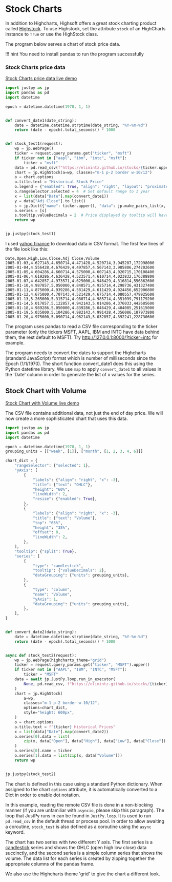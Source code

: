 # Stock Charts
In addition to Highcharts, Highsoft offers a great stock charting product called [Highstock](https://www.highcharts.com/blog/products/highstock/). To use Highstock, set the attribute `stock` of an HighCharts instance to `True` or use the HighStock class.

The program below serves a chart of stock price data.

!!! hint
    You need to install pandas to run the program successfully
### Stock Charts price data
[Stock Charts price data live demo]({{demo_url}}/stock_test1)
    

```python
import justpy as jp
import pandas as pd
import datetime

epoch = datetime.datetime(1970, 1, 1)


def convert_date1(date_string):
    date = datetime.datetime.strptime(date_string, "%Y-%m-%d")
    return (date - epoch).total_seconds() * 1000


def stock_test1(request):
    wp = jp.WebPage()
    ticker = request.query_params.get("ticker", "msft")
    if ticker not in ["aapl", "ibm", "intc", "msft"]:
        ticker = "msft"
    data = pd.read_csv(f"https://elimintz.github.io/stocks/{ticker.upper()}.csv")
    chart = jp.HighStock(a=wp, classes="m-1 p-2 border w-10/12")
    o = chart.options
    o.title.text = "Historical Stock Price"
    o.legend = {"enabled": True, "align": "right", "layout": "proximate"}
    o.rangeSelector.selected = 4  # Set default range to 1 year
    x = list(data["Date"].map(convert_date1))
    y = data["Adj Close"].to_list()
    s = jp.Dict({"name": ticker.upper(), "data": jp.make_pairs_list(x, y)})
    o.series = [s]
    s.tooltip.valueDecimals = 2  # Price displayed by tooltip will have 2 decimal values
    return wp


jp.justpy(stock_test1)
```

I used [yahoo finance](https://finance.yahoo.com) to download data in CSV format. The first few lines of the file look like this:
```
Date,Open,High,Low,Close,Adj Close,Volume
2005-01-03,4.627143,4.650714,4.471428,4.520714,3.945287,172998000
2005-01-04,4.556428,4.676429,4.497857,4.567143,3.985806,274202600
2005-01-05,4.604286,4.660714,4.575000,4.607143,4.020715,170108400
2005-01-06,4.619286,4.636428,4.523571,4.610714,4.023832,176388800
2005-01-07,4.642857,4.973571,4.625000,4.946429,4.316814,556862600
2005-01-10,4.987857,5.050000,4.848571,4.925714,4.298736,431327400
2005-01-11,4.875000,4.939286,4.581429,4.611429,4.024456,652906800
2005-01-12,4.675000,4.707143,4.521429,4.675714,4.080557,479925600
2005-01-13,5.265000,5.315714,4.980714,4.985714,4.351099,791179200
2005-01-14,5.017857,5.122857,4.942143,5.014286,4.376033,442685600
2005-01-18,4.989286,5.050000,4.839286,5.046429,4.404085,251615000
2005-01-19,5.035000,5.104286,4.982143,4.991428,4.356086,187973800
2005-01-20,4.975000,5.090714,4.962143,5.032857,4.392241,228730600
```

The program uses pandas to read a CSV file corresponding to the ticker parameter (only the tickers MSFT, AAPL, IBM and INTC have data behind them, the rest default to MSFT). Try http://127.0.0.1:8000/?ticker=intc for example.

The program needs to convert the dates to support the Highcharts (standard JavaScript) format which is number of milliseconds since the Epoch (1/1/1970). The short function convert_date1 does this using the Python datetime library. We use `map` to apply `convert_date1` to all values in the 'Date' column in order to generate the list of x values for the series.

## Stock Chart with Volume
[Stock Chart with Volume live demo]({{demo_url}}/stock_test2)

The CSV file contains additional data, not just the end of day price. 
We will now create a more sophisticated chart that uses this data.

```python
import justpy as jp
import pandas as pd
import datetime

epoch = datetime.datetime(1970, 1, 1)
grouping_units = [["week", [1]], ["month", [1, 2, 3, 4, 6]]]

chart_dict = {
    "rangeSelector": {"selected": 1},
    "yAxis": [
        {
            "labels": {"align": "right", "x": -3},
            "title": {"text": "OHLC"},
            "height": "60%",
            "lineWidth": 2,
            "resize": {"enabled": True},
        },
        {
            "labels": {"align": "right", "x": -3},
            "title": {"text": "Volume"},
            "top": "65%",
            "height": "35%",
            "offset": 0,
            "lineWidth": 2,
        },
    ],
    "tooltip": {"split": True},
    "series": [
        {
            "type": "candlestick",
            "tooltip": {"valueDecimals": 2},
            "dataGrouping": {"units": grouping_units},
        },
        {
            "type": "column",
            "name": "Volume",
            "yAxis": 1,
            "dataGrouping": {"units": grouping_units},
        },
    ],
}


def convert_date2(date_string):
    date = datetime.datetime.strptime(date_string, "%Y-%m-%d")
    return (date - epoch).total_seconds() * 1000


async def stock_test2(request):
    wp = jp.WebPage(highcharts_theme="grid")
    ticker = request.query_params.get("ticker", "MSFT").upper()
    if ticker not in ["AAPL", "IBM", "INTC", "MSFT"]:
        ticker = "MSFT"
    data = await jp.JustPy.loop.run_in_executor(
        None, pd.read_csv, f"https://elimintz.github.io/stocks/{ticker}.csv"
    )
    chart = jp.HighStock(
        a=wp,
        classes="m-1 p-2 border w-10/12",
        options=chart_dict,
        style="height: 600px",
    )
    o = chart.options
    o.title.text = f"{ticker} Historical Prices"
    x = list(data["Date"].map(convert_date2))
    o.series[0].data = list(
        zip(x, data["Open"], data["High"], data["Low"], data["Close"])
    )
    o.series[0].name = ticker
    o.series[1].data = list(zip(x, data["Volume"]))
    return wp


jp.justpy(stock_test2)
```

The chart is defined in this case using a standard Python dictionary. When assigned to the chart `options` attribute, it is automatically converted to a Dict in order to enable dot notation.

In this example, reading the remote CSV file is done in a non-blocking manner (if you are unfamiliar with `asyncio`, please skip this paragraph). The loop that JustPy runs in can be found in `JustPy.loop`. It is used to run `pd.read_csv` in the default thread or process pool. In order to allow awaiting a coroutine, `stock_test` is also defined as a coroutine using the `async` keyword.

The chart has two series with two different Y axis. The first series is a [candlestick](https://www.investopedia.com/trading/candlestick-charting-what-is-it/) series and shows the OHLC (open high low close) data succinctly, and the second series is a simple column series that shows the volume. The data list for each series is created by zipping together the appropriate columns of the pandas frame.

We also use the Highcharts theme 'grid' to give the chart a different look.
